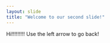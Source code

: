 ```yaml
---
layout: slide
title: "Welcome to our second slide!"
---
```

Hi!!!!!!!!!
Use the left arrow to go back!
